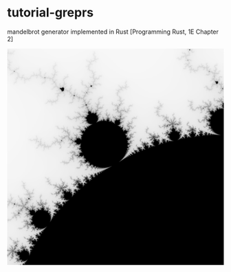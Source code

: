 # tutorial-greprs
mandelbrot generator implemented in Rust [Programming Rust, 1E Chapter 2]

![Mandelbrot at -1.25,0.35 -1,0.1](mandel.png)
